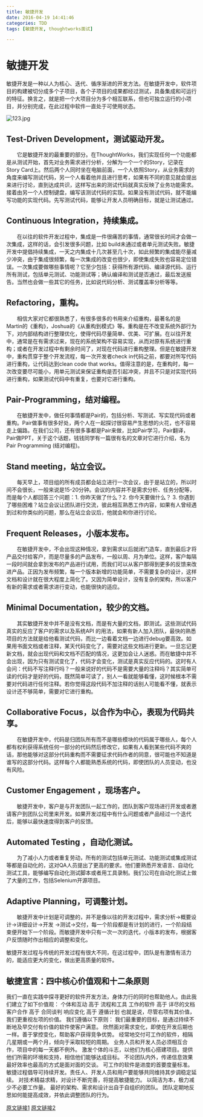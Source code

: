 ```yaml
---
title: 敏捷开发
date: 2016-04-19 14:41:46
categories: TDD
tags: [敏捷开发, thoughtworks面试]

---
```

# 敏捷开发

敏捷开发是一种以人为核心、迭代、循序渐进的开发方法。在敏捷开发中，软件项目的构建被切分成多个子项目，各个子项目的成果都经过测试，具备集成和可运行的特征。换言之，就是把一个大项目分为多个相互联系，但也可独立运行的小项目，并分别完成，在此过程中软件一直处于可使用状态。
 <!-- more -->
![123.jpg](http://img.blog.csdn.net/20140328151407843?watermark/2/text/aHR0cDovL2Jsb2cuY3Nkbi5uZXQvbGl1Y2h1bm1pbmcwMzM=/font/5a6L5L2T/fontsize/400/fill/I0JBQkFCMA==/dissolve/70/gravity/SouthEast)
## Test-Driven Development，测试驱动开发。
　　它是敏捷开发的最重要的部分。在ThoughtWorks，我们实现任何一个功能都是从测试开始，首先对业务需求进行分析，分解为一个一个的Story，记录在Story Card上。然后两个人同时坐在电脑前面，一个人依照Story，从业务需求的角度来编写测试代码，另一个人看着他并且进行思考，如果有不同的意见就会提出来进行讨论，直到达成共识，这样写出来的测试代码就真实反映了业务功能需求。接着由另一个人控制键盘，编写该测试代码的实现。如果没有测试代码，就不能编写功能的实现代码。先写测试代码，能够让开发人员明确目标，就是让测试通过。
## Continuous Integration，持续集成。
　　在以往的软件开发过程中，集成是一件很痛苦的事情，通常很长时间才会做一次集成，这样的话，会引发很多问题，比如 build未通过或者单元测试失败。敏捷开发中提倡持续集成，一天之内集成十几次甚至几十次，如此频繁的集成能尽量减少冲突，由于集成很频繁，每一次集成的改变也很少，即使集成失败也容易定位错误。一次集成要做哪些事情呢？它至少包括：获得所有源代码、编译源代码、运行所有测试，包括单元测试、功能测试等；确认编译和测试是否通过，最后发送报告。当然也会做一些其它的任务，比如说代码分析、测试覆盖率分析等等。
## Refactoring，重构。
　　相信大家对它都很熟悉了，有很多很多的书用来介绍重构，最著名的是Martin的《重构》，Joshua的《从重构到模式》等。重构是在不改变系统外部行为下，对内部结构进行整理优化，使得代码尽量简单、优美、可扩展。在以往开发中，通常是在有需求过来，现在的系统架构不容易实现，从而对原有系统进行重构；或者在开发过程中有剩余时间了，对现在代码进行重构整理。但是在敏捷开发中，重构贯穿于整个开发流程，每一次开发者check in代码之前，都要对所写代码进行重构，让代码达到clean code that works。值得注意的是，在重构时，每一次改变要尽可能小，用单元测试来保证重构是否引起冲突，并且不只是对实现代码进行重构，如果测试代码中有重复，也要对它进行重构。
## Pair-Programming，结对编程。
　　在敏捷开发中，做任何事情都是Pair的，包括分析、写测试、写实现代码或者重构。Pair做事有很多好处，两个人在一起探讨很容易产生思想的火花，也不容易走上偏路。在我们公司，还有很多事都是Pair来做，比如Pair学习，Pair翻译，Pair做PPT，关于这个话题，钱钱同学有一篇很有名的文章对它进行介绍，名为Pair Programming (结对编程)。
## Stand meeting，站立会议。
　　每天早上，项目组的所有成员都会站立进行一次会议，由于是站立的，所以时间不会很长，一般来说是15-20分钟。会议的内容并不是需求分析、任务分配等，而是每个人都回答三个问题：1. 你昨天做了什么？2. 你今天要做什么？ 3. 你遇到了哪些困难？站立会议让团队进行交流，彼此相互熟悉工作内容，如果有人曾经遇到过和你类似的问题，那么在站立会议后，他就会和你进行讨论。
## Frequent Releases，小版本发布。
　　在敏捷开发中，不会出现这种情况，拿到需求以后就闭门造车，直到最后才将产品交付给客户，而是尽量多的产品发布，一般以周、月为单位。这样，客户每隔一段时间就会拿到发布的产品进行试用，而我们可以从客户那得到更多的反馈来改进产品。正因为发布频繁，每一个版本新增的功能简单，不需要复杂的设计，这样文档和设计就在很大程度上简化了。又因为简单设计，没有复杂的架构，所以客户有新的需求或者需求进行变动，也能很快的适应。
## Minimal Documentation，较少的文档。
　　其实敏捷开发中并不是没有文档，而是有大量的文档，即测试。这些测试代码真实的反应了客户的需求以及系统API 的用法，如果有新人加入团队，最快的熟悉项目的方法就是给他看测试代码，而比一边看着文档一边进行debug要高效。如果用书面文档或者注释，某天代码变化了，需要对这些文档进行更新。一旦忘记更新文档，就会出现代码和文档不匹配的情况，这更加会让人迷惑。而在敏捷中并不会出现，因为只有测试变化了，代码才会变化，测试是真实反应代码的。这时有人会问：代码不写注释行吗？一般来说好的代码不是需要大量的注释吗？其实简单可读的代码才是好的代码，既然简单可读了，别人一看就能够看懂，这时候根本不需要对代码进行任何注释。若你觉得这段代码不加注释的话别人可能看不懂，就表示设计还不够简单，需要对它进行重构。
## Collaborative Focus，以合作为中心，表现为代码共享。
　　在敏捷开发中，代码是归团队所有而不是哪些模块的代码属于哪些人，每个人都有权利获得系统任何一部分的代码然后修改它，如果有人看到某些代码不爽的话，那他能够对这部分代码重构而不需要征求代码作者的同意，很可能也不知道是谁写的这部分代码。这样每个人都能熟悉系统的代码，即使团队的人员变动，也没有风险。
## Customer Engagement ，现场客户。
　　敏捷开发中，客户是与开发团队一起工作的，团队到客户现场进行开发或者邀请客户到团队公司里来开发。如果开发过程中有什么问题或者产品经过一个迭代后，能够以最快速度得到客户的反馈。
## Automated Testing ，自动化测试。
　　为了减小人力或者重复劳动，所有的测试包括单元测试、功能测试或集成测试等都是自动化的，这对QA人员提出了更高的要求。他们要熟悉开发语言、自动化测试工具，能够编写自动化测试脚本或者用工具录制。我们公司在自动化测试上做了大量的工作，包括Selenium开源项目。
## Adaptive Planning，可调整计划。
　　敏捷开发中计划是可调整的，并不是像以往的开发过程中，需求分析->概要设计->详细设计->开发 ->测试->交付，每一个阶段都是有计划的进行，一个阶段结束便开始下一个阶段。而敏捷开发中只有一次一次的迭代，小版本的发布，根据客户反馈随时作出相应的调整和变化。
　　

   敏捷开发过程与传统的开发过程有很大不同，在这过程中，团队是有激情有活力的，能适应更大的变化，做出更高质量的软件。		

## 敏捷宣言：四中核心价值观和十二条原则
我们一直在实践中探寻更好的软件开发方法，身体力行的同时也帮助他人。由此我们建立了如下价值观：
个体和互动 高于 流程和工具
工作的软件 高于 详尽的文档
客户合作 高于 合同谈判
响应变化 高于 遵循计划
也就是说，尽管右项有其价值，我们更重视左项的价值。
我们遵循以下原则：
我们最重要的目标，是通过持续不断地及早交付有价值的软件使客户满意。
欣然面对需求变化，即使在开发后期也一样。善于掌控变化，帮助客户获得竞争优势。
经常地交付可工作的软件，相隔几星期或一两个月，倾向于采取较短的周期。
业务人员和开发人员必须相互合作，项目中的每一天都不例外。
激发个体的斗志，以他们为核心搭建项目。提供他们所需的环境和支持，相信他们能够达成目标。
不论团队内外，传递信息效果最好效率也最高的方式是面对面的交谈。
可工作的软件是进度的首要度量标准。
敏捷过程倡导可持续开发。责任人、开发人员和用户要能够共同维持其步调稳定延续。
对技术精益求精，对设计不断完善，将提高敏捷能力。
以简洁为本，极力减少不必要工作量。
最好的架构、需求和设计出自于自组织的团队。
团队定期地反思如何能提高成效，并依此调整团队的行为。

[原文链接1](http://blog.csdn.net/burningsheep/article/details/7725181)
[原文链接2](http://blog.csdn.net/liuchunming033/article/details/22407569)